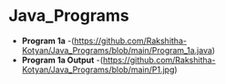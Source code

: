 # Java_Programs

- **Program 1a** -(https://github.com/Rakshitha-Kotyan/Java_Programs/blob/main/Program_1a.java)
- **Program 1a Output** -(https://github.com/Rakshitha-Kotyan/Java_Programs/blob/main/P1.jpg)
